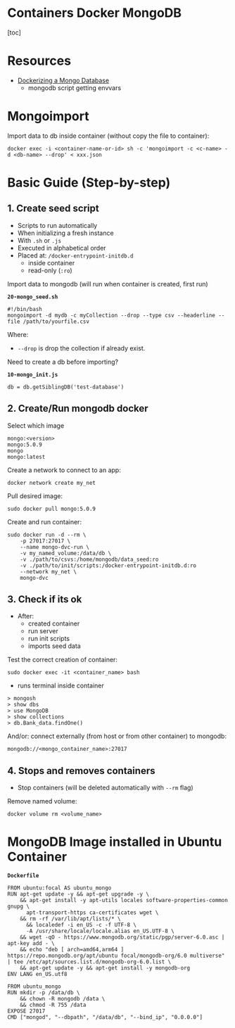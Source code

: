 # Containers Docker MongoDB

[toc]

# Resources

- [Dockerizing a Mongo Database](https://medium.com/swlh/dockerizing-a-mongo-database-ac8f8219a019)
    - mongodb script getting envvars

# Mongoimport

Import data to db inside container (without copy the file to container):

```
docker exec -i <container-name-or-id> sh -c 'mongoimport -c <c-name> -d <db-name> --drop' < xxx.json
```

# Basic Guide (Step-by-step)

## 1. Create seed script

- Scripts to run automatically
- When initializing a fresh instance
- With `.sh` or `.js`
- Executed in alphabetical order
- Placed at: `/docker-entrypoint-initdb.d`
    - inside container
    - read-only (`:ro`)

Import data to mongodb (will run when container is created, first run)

**`20-mongo_seed.sh`**
```
#!/bin/bash
mongoimport -d mydb -c myCollection --drop --type csv --headerline --file /path/to/yourfile.csv
```

Where:

- `--drop` is drop the collection if already exist.

Need to create a db before importing?

**`10-mongo_init.js`**
```
db = db.getSiblingDB('test-database')
```

## 2. Create/Run mongodb docker

Select which image

```
mongo:<version>
mongo:5.0.9
mongo
mongo:latest
```

Create a network to connect to an app:

```
docker network create my_net
```

Pull desired image:

```
sudo docker pull mongo:5.0.9
```

Create and run container:

```
sudo docker run -d --rm \
    -p 27017:27017 \
    --name mongo-dvc-run \
    -v my_named_volume:/data/db \
    -v ./path/to/csvs:/home/mongodb/data_seed:ro
    -v ./path/to/init/scripts:/docker-entrypoint-initdb.d:ro
    --network my_net \
    mongo-dvc
```

## 3. Check if its ok

- After:
    - created container
    - run server
    - run init scripts
    - imports seed data

Test the correct creation of container:

```
sudo docker exec -it <container_name> bash
```

- runs terminal inside container

```
> mongosh
> show dbs
> use MongoDB
> show collections
> db.Bank_data.findOne()
```

And/or: connect externally (from host or from other container) to mongodb:

```
mongodb://<mongo_container_name>:27017
```

## 4. Stops and removes containers

- Stop containers (will be deleted automatically with `--rm` flag)

Remove named volume:

```
docker volume rm <volume_name>
```

# MongoDB Image installed in Ubuntu Container

**`Dockerfile`**
```
FROM ubuntu:focal AS ubuntu_mongo
RUN apt-get update -y && apt-get upgrade -y \
    && apt-get install -y apt-utils locales software-properties-common gnupg \
      apt-transport-https ca-certificates wget \
    && rm -rf /var/lib/apt/lists/* \
	  && localedef -i en_US -c -f UTF-8 \
      -A /usr/share/locale/locale.alias en_US.UTF-8 \
    && wget -qO - https://www.mongodb.org/static/pgp/server-6.0.asc | apt-key add - \
    && echo "deb [ arch=amd64,arm64 ] https://repo.mongodb.org/apt/ubuntu focal/mongodb-org/6.0 multiverse" | tee /etc/apt/sources.list.d/mongodb-org-6.0.list \
    && apt-get update -y && apt-get install -y mongodb-org
ENV LANG en_US.utf8

FROM ubuntu_mongo
RUN mkdir -p /data/db \
    && chown -R mongodb /data \
    && chmod -R 755 /data
EXPOSE 27017
CMD ["mongod", "--dbpath", "/data/db", "--bind_ip", "0.0.0.0"]
```



